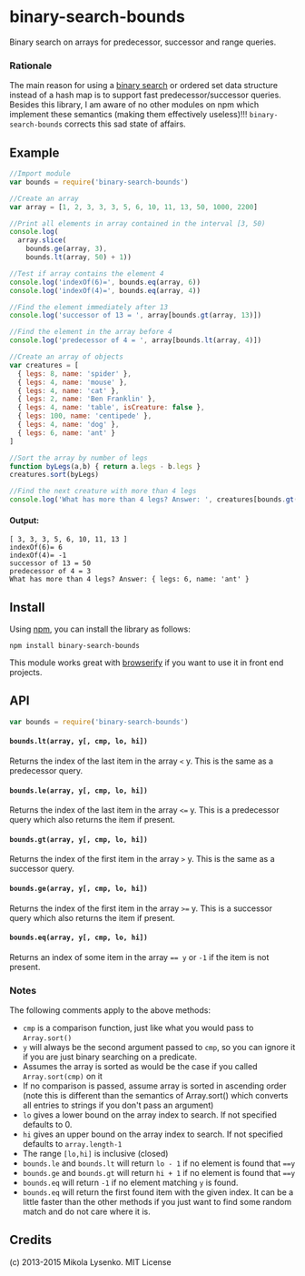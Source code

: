 binary-search-bounds
====================
Binary search on arrays for predecessor, successor and range queries.

### Rationale

The main reason for using a [binary search](https://en.wikipedia.org/wiki/Binary_search_algorithm) or ordered set data structure instead of a hash map is to support fast predecessor/successor queries.  Besides this library, I am aware of no other modules on npm which implement these semantics (making them effectively useless)!!!  `binary-search-bounds` corrects this sad state of affairs.

## Example

```javascript
//Import module
var bounds = require('binary-search-bounds')

//Create an array
var array = [1, 2, 3, 3, 3, 5, 6, 10, 11, 13, 50, 1000, 2200]

//Print all elements in array contained in the interval [3, 50)
console.log(
  array.slice(
    bounds.ge(array, 3),
    bounds.lt(array, 50) + 1))

//Test if array contains the element 4
console.log('indexOf(6)=', bounds.eq(array, 6))
console.log('indexOf(4)=', bounds.eq(array, 4))

//Find the element immediately after 13
console.log('successor of 13 = ', array[bounds.gt(array, 13)])

//Find the element in the array before 4
console.log('predecessor of 4 = ', array[bounds.lt(array, 4)])

//Create an array of objects
var creatures = [
  { legs: 8, name: 'spider' },
  { legs: 4, name: 'mouse' },
  { legs: 4, name: 'cat' },
  { legs: 2, name: 'Ben Franklin' },
  { legs: 4, name: 'table', isCreature: false },
  { legs: 100, name: 'centipede' },
  { legs: 4, name: 'dog' },
  { legs: 6, name: 'ant' }
]

//Sort the array by number of legs
function byLegs(a,b) { return a.legs - b.legs }
creatures.sort(byLegs)

//Find the next creature with more than 4 legs
console.log('What has more than 4 legs? Answer: ', creatures[bounds.gt(creatures, {legs:4}, byLegs)])
```

#### Output:

```
[ 3, 3, 3, 5, 6, 10, 11, 13 ]
indexOf(6)= 6
indexOf(4)= -1
successor of 13 = 50
predecessor of 4 = 3
What has more than 4 legs? Answer: { legs: 6, name: 'ant' }
```

## Install
Using [npm](https://docs.npmjs.com/), you can install the library as follows:

```
npm install binary-search-bounds
```

This module works great with [browserify](http://browserify.org/) if you want to use it in front end projects.

## API

```javascript
var bounds = require('binary-search-bounds')
```

#### `bounds.lt(array, y[, cmp, lo, hi])`
Returns the index of the last item in the array `<` y.  This is the same as a predecessor query.

#### `bounds.le(array, y[, cmp, lo, hi])`
Returns the index of the last item in the array `<=` y.  This is a predecessor query which also returns the item if present.

#### `bounds.gt(array, y[, cmp, lo, hi])`
Returns the index of the first item in the array `>` y.  This is the same as a successor query.

#### `bounds.ge(array, y[, cmp, lo, hi])`
Returns the index of the first item in the array `>=` y.  This is a successor query which also returns the item if present.

#### `bounds.eq(array, y[, cmp, lo, hi])`
Returns an index of some item in the array `== y` or `-1` if the item is not present.

### Notes

The following comments apply to the above methods:

* `cmp` is a comparison function, just like what you would pass to `Array.sort()`
* `y` will always be the second argument passed to `cmp`, so you can ignore it if you are just binary searching on a predicate.
* Assumes the array is sorted as would be the case if you called `Array.sort(cmp)` on it
* If no comparison is passed, assume array is sorted in ascending order (note this is different than the semantics of Array.sort() which converts all entries to strings if you don't pass an argument)
* `lo` gives a lower bound on the array index to search.  If not specified defaults to 0.
* `hi` gives an upper bound on the array index to search.  If not specified defaults to `array.length-1`
* The range `[lo,hi]` is inclusive (closed)
* `bounds.le` and `bounds.lt` will return `lo - 1` if no element is found that `==y`
* `bounds.ge` and `bounds.gt` will return `hi + 1` if no element is found that `==y`
* `bounds.eq` will return `-1` if no element matching `y` is found.
* `bounds.eq` will return the first found item with the given index.  It can be a little faster than the other methods if you just want to find some random match and do not care where it is.

## Credits
(c) 2013-2015 Mikola Lysenko. MIT License
